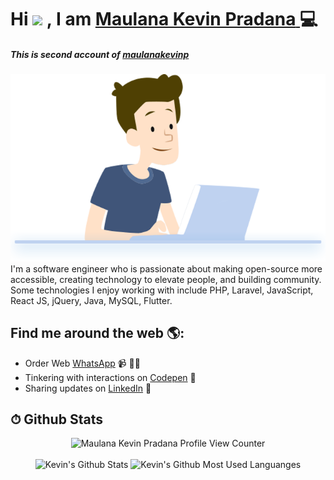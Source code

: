  <h1>
    Hi
    <img src="https://media.giphy.com/media/hvRJCLFzcasrR4ia7z/giphy.gif" width="32">
    , I am
    <a href="https://maulanakevinp.github.io" target="_blank">
      <b>Maulana Kevin Pradana</b>
    </a> 💻
  </h1> 
  <h5>
    This is second account of <a href="https://github.com/maulanakevinp">maulanakevinp</a>
  </h5>

<img src="https://raw.githubusercontent.com/maulanakevinp/lavinza/master/assets/img/main-slide-img1.png" alt="banner cartoon illustration of Kevin">
I'm a software engineer who is passionate about making open-source more accessible, creating technology to elevate people, and building community. Some technologies I enjoy working with include PHP, Laravel, JavaScript, React JS, jQuery, Java, MySQL, Flutter.


## Find me around the web 🌎:
- Order Web <a href="https://api.whatsapp.com/send?phone=6282331571857&text=Saya%20tertarik%20dengan%20jasa%20pembuatan%20website%20yang%20anda%20tawarkan">WhatsApp</a> 📹 ✍🏾
- Tinkering with interactions on <a href="https://codepen.io/maulanakevinp"> Codepen</a> 🏓
- Sharing updates on <a href="https://www.linkedin.com/in/maulanakevinp">LinkedIn</a> 💼

## ⏱ Github Stats

<div align="center">
  <img alt="Maulana Kevin Pradana Profile View Counter" src="https://komarev.com/ghpvc/?username=maulanakevinp&color=8B5CF6&style=flat-square&label=MY+PROFILE+VIEWS"/>

  </br>
  </br>

  <img alt="Kevin's Github Stats" src="https://github-readme-stats.vercel.app/api?username=maulanakevinp&show_icons=true&theme=shades-of-purple&hide_border=true&count_private=true" height="160"/>

  <img alt="Kevin's Github Most Used Languanges" src="https://github-readme-stats.vercel.app/api/top-langs/?username=maulanakevinp&layout=compact&hide=shell&theme=shades-of-purple&hide_border=true" height="160"/>
</div>
